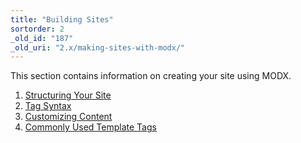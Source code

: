 ```yaml
---
title: "Building Sites"
sortorder: 2
_old_id: "187"
_old_uri: "2.x/making-sites-with-modx/"
---
```


This section contains information on creating your site using MODX.

1. [Structuring Your Site](making-sites-with-modx/structuring-your-site)
2. [Tag Syntax](building-sites/tag-syntax)
3. [Customizing Content](making-sites-with-modx/customizing-content)
4. [Commonly Used Template Tags](making-sites-with-modx/commonly-used-template-tags)
